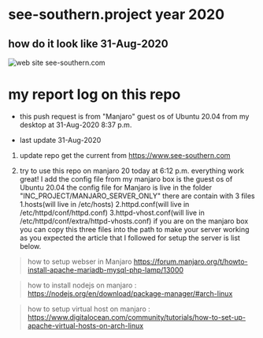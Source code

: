 #   see-southern.project year 2020





## how do it look like 31-Aug-2020 

[see_south]:https://i.ibb.co/DwrHSXW/see-southern.png
![web site see-southern.com][see_south]





#   my report log on this repo


-   this push request is from "Manjaro" guest os of Ubuntu 20.04 from my desktop at 31-Aug-2020 8:37 p.m.


-   last update 31-Aug-2020 
1.  update repo get the current from https://www.see-southern.com

2.  try to use this repo on manjaro 20 today at 6:12 p.m. everything work great! I add the config file from my manjaro box is the guest os of Ubuntu 20.04 the config file for Manjaro is live in the folder "INC_PROJECT/MANJARO_SERVER_ONLY" there are contain with 3 files 1.hosts(will live in /etc/hosts) 2.httpd.conf(will live in /etc/httpd/conf/httpd.conf) 3.httpd-vhost.conf(will live in /etc/httpd/conf/extra/httpd-vhosts.conf) if you are on the manjaro box you can copy this three files into the path to make your server working as you expected the article that I followed for setup the server is list below.


> how to setup webser in Manjaro https://forum.manjaro.org/t/howto-install-apache-mariadb-mysql-php-lamp/13000


> how to install nodejs on manjaro : https://nodejs.org/en/download/package-manager/#arch-linux



> how to setup virtual host on manjaro : https://www.digitalocean.com/community/tutorials/how-to-set-up-apache-virtual-hosts-on-arch-linux




